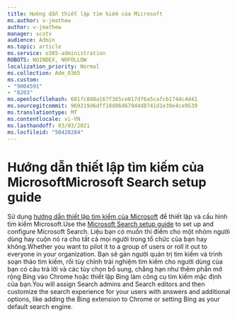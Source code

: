 ```yaml
---
title: Hướng dẫn thiết lập tìm kiếm của Microsoft
ms.author: v-jmathew
author: v-jmathew
manager: scotv
audience: Admin
ms.topic: article
ms.service: o365-administration
ROBOTS: NOINDEX, NOFOLLOW
localization_priority: Normal
ms.collection: Adm_O365
ms.custom:
- "9004591"
- "8203"
ms.openlocfilehash: 681fc808a167f365ce017df6a5cafcb1744c4d41
ms.sourcegitcommit: 969219d6dff18d86d679d4d8741d1e39e4ce9539
ms.translationtype: MT
ms.contentlocale: vi-VN
ms.lasthandoff: 03/03/2021
ms.locfileid: "50428284"
---
```

# <a name="microsoft-search-setup-guide"></a><span data-ttu-id="bcb04-102">Hướng dẫn thiết lập tìm kiếm của Microsoft</span><span class="sxs-lookup"><span data-stu-id="bcb04-102">Microsoft Search setup guide</span></span>

<span data-ttu-id="bcb04-103">Sử dụng [hướng dẫn thiết lập tìm kiếm của Microsoft](https://go.microsoft.com/fwlink/?linkid=2153798) để thiết lập và cấu hình tìm kiếm Microsoft.</span><span class="sxs-lookup"><span data-stu-id="bcb04-103">Use the [Microsoft Search setup guide](https://go.microsoft.com/fwlink/?linkid=2153798) to set up and configure Microsoft Search.</span></span> <span data-ttu-id="bcb04-104">Liệu bạn có muốn thí điểm cho một nhóm người dùng hay cuộn nó ra cho tất cả mọi người trong tổ chức của bạn hay không.</span><span class="sxs-lookup"><span data-stu-id="bcb04-104">Whether you want to pilot it to a group of users or roll it out to everyone in your organization.</span></span> <span data-ttu-id="bcb04-105">Bạn sẽ gán người quản trị tìm kiếm và trình soạn thảo tìm kiếm, rồi tùy chỉnh trải nghiệm tìm kiếm cho người dùng của bạn có câu trả lời và các tùy chọn bổ sung, chẳng hạn như thêm phần mở rộng Bing vào Chrome hoặc thiết lập Bing làm công cụ tìm kiếm mặc định của bạn.</span><span class="sxs-lookup"><span data-stu-id="bcb04-105">You will assign Search admins and Search editors and then customize the search experience for your users with answers and additional options, like adding the Bing extension to Chrome or setting Bing as your default search engine.</span></span>
